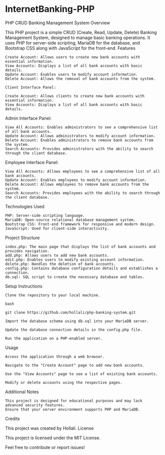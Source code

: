# InternetBanking-PHP
PHP CRUD Banking Management System
Overview

This PHP project is a simple CRUD (Create, Read, Update, Delete) Banking Management System, designed to manage basic banking operations. It uses PHP for server-side scripting, MariaDB for the database, and Bootstrap CSS along with JavaScript for the front-end.
Features
    
    Create Account: Allows users to create new bank accounts with essential information.
    View Accounts: Displays a list of all bank accounts with basic details.
    Update Account: Enables users to modify account information.
    Delete Account: Allows the removal of bank accounts from the system.

    Client Interface Panel:

    Create Account: Allows clients to create new bank accounts with essential information.
    View Accounts: Displays a list of all bank accounts with basic details.

 Admin Interface Panel:

    View All Accounts: Enables administrators to see a comprehensive list of all bank accounts.
    Update Account: Allows administrators to modify account information.
    Delete Account: Enables administrators to remove bank accounts from the system.
    Search Accounts: Provides administrators with the ability to search through the client database.

Employee Interface Panel:

    View All Accounts: Allows employees to see a comprehensive list of all bank accounts.
    Update Account: Enables employees to modify account information.
    Delete Account: Allows employees to remove bank accounts from the system.
    Search Accounts: Provides employees with the ability to search through the client database.

Technologies Used

    PHP: Server-side scripting language.
    MariaDB: Open-source relational database management system.
    Bootstrap CSS: Front-end framework for responsive and modern design.
    JavaScript: Used for client-side interactivity.

Project Structure

    index.php: The main page that displays the list of bank accounts and provides navigation.
    add.php: Allows users to add new bank accounts.
    edit.php: Enables users to modify existing account information.
    delete.php: Handles the deletion of bank accounts.
    config.php: Contains database configuration details and establishes a connection.
    db.sql: SQL script to create the necessary database and tables.

Setup Instructions

    Clone the repository to your local machine.

    bash

    git clone https://github.com/hollali/php-banking-system.git

    Import the database schema using db.sql into your MariaDB server.

    Update the database connection details in the config.php file.

    Run the application on a PHP-enabled server.

Usage

    Access the application through a web browser.

    Navigate to the "Create Account" page to add new bank accounts.

    Use the "View Accounts" page to see a list of existing bank accounts.

    Modify or delete accounts using the respective pages.

Additional Notes

    This project is designed for educational purposes and may lack advanced security features.
    Ensure that your server environment supports PHP and MariaDB.

Credits

This project was created by Hollali.
License

This project is licensed under the MIT License.

Feel free to contribute or report issues!
